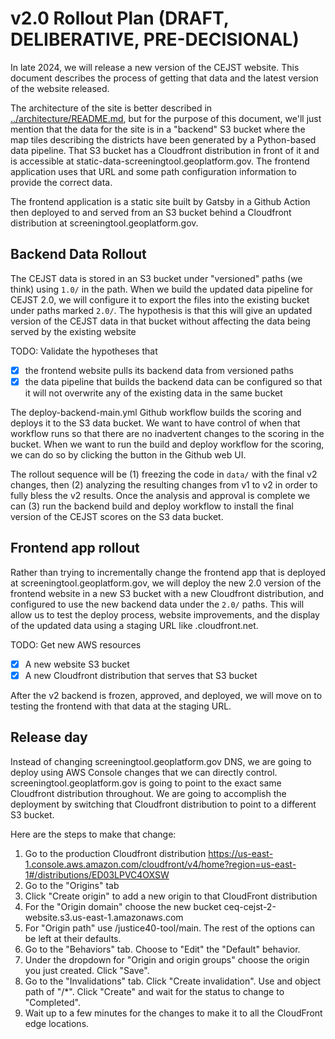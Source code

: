 # v2.0 Rollout Plan (DRAFT, DELIBERATIVE, PRE-DECISIONAL)

In late 2024, we will release a new version of the CEJST website. This
document describes the process of getting that data and the latest version
of the website released.

The architecture of the site is better described in
[../architecture/README.md](../architecture/README.md), but for the purpose of
this document, we'll just mention that the data for the site is in a "backend"
S3 bucket where the map tiles describing the districts have been generated by
a Python-based data pipeline. That S3 bucket has a Cloudfront distribution in
front of it and is accessible at static-data-screeningtool.geoplatform.gov.
The frontend application uses that URL and some path configuration information
to provide the correct data.

The frontend application is a static site built by Gatsby in a Github Action
then deployed to and served from an S3 bucket behind a Cloudfront distribution at
screeningtool.geoplatform.gov.

## Backend Data Rollout

The CEJST data is stored in an S3 bucket under "versioned" paths (we think)
using `1.0/` in the path. When we build the updated data pipeline for CEJST
2.0, we will configure it to export the files into the existing bucket under
paths marked `2.0/`. The hypothesis is that this will give an updated version
of the CEJST data in that bucket without affecting the data being served by
the existing website

TODO: Validate the hypotheses that
  - [X] the frontend website pulls its backend data from versioned paths
  - [X] the data pipeline that builds the backend data can be configured
    so that it will not overwrite any of the existing data in the same
    bucket

The deploy-backend-main.yml Github workflow builds the scoring and deploys
it to the S3 data bucket. We want to have control of when that workflow runs
so that there are no inadvertent changes to the scoring in the bucket. When
we want to run the build and deploy workflow for the scoring, we can do
so by clicking the button in the Github web UI.

The rollout sequence will be (1) freezing the code in `data/` with the final
v2 changes, then (2) analyzing the resulting changes from v1 to v2 in order to
fully bless the v2 results. Once the analysis and approval is complete we can
(3) run the backend build and deploy workflow to install the final version of
the CEJST scores on the S3 data bucket.

## Frontend app rollout

Rather than trying to incrementally change the frontend app that is deployed
at screeningtool.geoplatform.gov, we will deploy the new 2.0 version of the
frontend website in a new S3 bucket with a new Cloudfront distribution, and
configured to use the new backend data under the `2.0/` paths. This
will allow us to test the deploy process, website improvements, and the
display of the updated data using a staging URL like
<random-string-of-letters>.cloudfront.net.

TODO: Get new AWS resources
  - [X] A new website S3 bucket
  - [X] A new Cloudfront distribution that serves that S3 bucket

After the v2 backend is frozen, approved, and deployed, we will move on
to testing the frontend with that data at the staging URL.

## Release day

Instead of changing screeningtool.geoplatform.gov DNS, we are going
to deploy using AWS Console changes that we can directly control.
screeningtool.geoplatform.gov is going to point to the exact same Cloudfront
distribution throughout. We are going to accomplish the deployment by
switching that Cloudfront distribution to point to a different S3 bucket.

Here are the steps to make that change:

  1. Go to the production Cloudfront distribution
     https://us-east-1.console.aws.amazon.com/cloudfront/v4/home?region=us-east-1#/distributions/ED03LPVC4OXSW
  2. Go to the "Origins" tab
  3. Click "Create origin" to add a new origin to that CloudFront distribution
  4. For the "Origin domain" choose the new bucket
     ceq-cejst-2-website.s3.us-east-1.amazonaws.com
  5. For "Origin path" use /justice40-tool/main. The rest of the options can
     be left at their defaults.
  6. Go to the "Behaviors" tab. Choose to "Edit" the "Default" behavior.
  7. Under the dropdown for "Origin and origin groups" choose the origin you
     just created. Click "Save".
  8. Go to the "Invalidations" tab. Click "Create invalidation". Use and
     object path of "/*". Click "Create" and wait for the status to change to
     "Completed".
  9. Wait up to a few minutes for the changes to make it to all the CloudFront
     edge locations.
